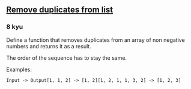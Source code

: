 <h2><a href=https://www.codewars.com/kata/57a5b0dfcf1fa526bb000118/train/csharp target="_blank">Remove duplicates from list</a></h2><h3>8 kyu</h3><p>Define a function that removes duplicates from an array of non negative numbers and returns it as a result.</p><p>The order of the sequence has to stay the same.</p><p>Examples:</p><pre><code>Input -&gt; Output[1, 1, 2] -&gt; [1, 2][1, 2, 1, 1, 3, 2] -&gt; [1, 2, 3]</code></pre>